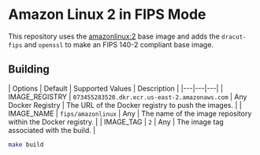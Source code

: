 # Amazon Linux 2 in FIPS Mode

This repository uses the [amazonlinux:2](https://hub.docker.com/_/amazonlinux) base image and adds the `dracut-fips` and `openssl` to make an FIPS 140-2 compliant base image.

## Building

| Options | Default | Supported Values | Description |
|---|---|---|
| IMAGE_REGISTRY | `073455283520.dkr.ecr.us-east-2.amazonaws.com` | Any Docker Registry | The URL of the Docker registry to push the images. |
| IMAGE_NAME | `fips/amazonlinux` | Any | The name of the image repository within the Docker registry. |
| IMAGE_TAG | `2` | Any | The image tag associated with the build. |

```bash
make build
```
